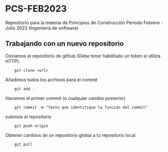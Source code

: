 # PCS-FEB2023

Repositorio para la materia de Principios de Construcción Periodo Febrero - Julio 2023 (Ingeniería de software)


## Trabajando con un nuevo repositorio

Clonamos el repositorio de github (Debe tener habilitado un token si utiliza HTTP).
```ssh
	git clone <url>
```
Añadimos todos los archivos para el commit
```ssh
	git add .
```
Hacemos el primer commit (o cualquier cambio posterior)
```ssh
	git commit -m "Texto que identifique la función del commit"
```
subimos al repositorio
```ssh
	git push origin
```
Obtener cambios de un repositorio global a tu repositorio local
```ssh
	git pull
```
